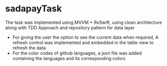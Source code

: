 # sadapayTask

The task was implemented using MVVM + RxSwift, using clean architecture along with TDD Approach and repository pattern for data layer

- For giving the user the option to see the current data when required, A refresh control was implemented and embedded in the table view to refresh the data
- For the color codes of github languages, a json file was added containing the languages and its corresponding colors
